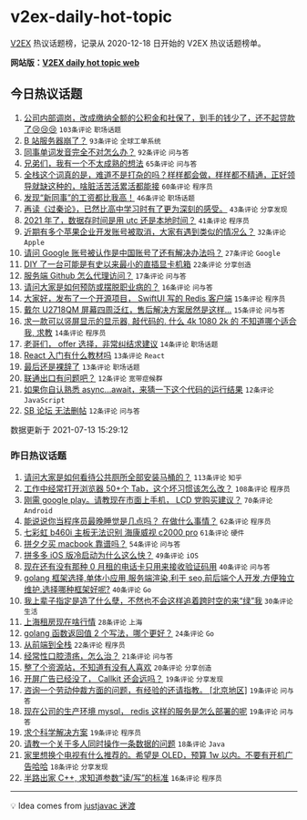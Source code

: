 # v2ex-daily-hot-topic

[V2EX](https://www.v2ex.com/) 热议话题榜，记录从 2020-12-18 日开始的 V2EX 热议话题榜单。

**网站版：[V2EX daily hot topic web](https://boojack.github.io/v2ex-daily-hot-topic-web/)**

## 今日热议话题

<!-- TODAY BEGIN -->

1. [公司内部调岗，改成缴纳全额的公积金和社保了，到手的钱少了，还不起贷款了😢😢😢](https://www.v2ex.com/t/789168) `103条评论` `职场话题`
1. [B 站服务器崩了？](https://www.v2ex.com/t/789356) `93条评论` `全球工单系统`
1. [同事单词发音完全不对怎么办？](https://www.v2ex.com/t/789173) `92条评论` `问与答`
1. [兄弟们，我有一个不太成熟的想法](https://www.v2ex.com/t/789169) `65条评论` `问与答`
1. [全栈这个词真的是，难道不是打杂的吗？样样都会做，样样都不精通，正好领导就缺这种的，啥脏活苦活累活都能接](https://www.v2ex.com/t/789234) `60条评论` `程序员`
1. [发现“新同事”的工资都比我高！](https://www.v2ex.com/t/789187) `46条评论` `职场话题`
1. [再读《过秦论》，已然比高中学习时有了更为深刻的感受。](https://www.v2ex.com/t/789238) `43条评论` `分享发现`
1. [2021 年了，数据存时间是用 utc 还是本地时间？](https://www.v2ex.com/t/789255) `41条评论` `程序员`
1. [近期有多个苹果企业开发账号被取消，大家有遇到类似的情况么？](https://www.v2ex.com/t/789194) `32条评论` `Apple`
1. [请问 Google 账号被认作是中国账号了还有解决办法吗？](https://www.v2ex.com/t/789338) `27条评论` `Google`
1. [DIY 了一台可能是有史以来最小的直插显卡机箱](https://www.v2ex.com/t/789310) `22条评论` `分享创造`
1. [服务端 Github 怎么代理访问？](https://www.v2ex.com/t/789231) `17条评论` `问与答`
1. [请问大家是如何预防或摆脱职业病的？](https://www.v2ex.com/t/789221) `16条评论` `问与答`
1. [大家好，发布了一个开源项目， SwiftUI 写的 Redis 客户端](https://www.v2ex.com/t/789198) `15条评论` `程序员`
1. [戴尔 U2718QM 屏幕四周泛红，售后解决方案居然是这样...](https://www.v2ex.com/t/789190) `15条评论` `问与答`
1. [求一款可以竖屏显示的显示器, 敲代码的. 什么 4k 1080 2k 的 不知道哪个适合我, 求教](https://www.v2ex.com/t/789265) `14条评论` `程序员`
1. [老哥们， offer 选择，非常纠结求建议](https://www.v2ex.com/t/789200) `14条评论` `职场话题`
1. [React 入门有什么教材吗](https://www.v2ex.com/t/789313) `13条评论` `React`
1. [最后还是裸辞了](https://www.v2ex.com/t/789163) `13条评论` `职场话题`
1. [联通出口有问题吧？](https://www.v2ex.com/t/789331) `12条评论` `宽带症候群`
1. [如果你自认熟悉 async...await，来猜一下这个代码的运行结果](https://www.v2ex.com/t/789253) `12条评论` `JavaScript`
1. [SB 论坛 无法删帖](https://www.v2ex.com/t/789267) `12条评论` `问与答`

数据更新于 2021-07-13 15:29:12

<!-- TODAY END -->

### 昨日热议话题

<!-- YESTERDAY BEGIN -->

1. [请问大家是如何看待公共厕所全部安装马桶的？](https://www.v2ex.com/t/788972) `113条评论` `知乎`
1. [工作中经常打开浏览器 50+个 Tab，这个坏习惯该怎么改？](https://www.v2ex.com/t/789057) `108条评论` `程序员`
1. [刚需 google play。请教现在市面上手机， LCD 党购买建议？](https://www.v2ex.com/t/788973) `70条评论` `Android`
1. [能说说你当程序员最晚睡觉是几点吗？ 在做什么事情？](https://www.v2ex.com/t/788925) `62条评论` `程序员`
1. [七彩虹 b460i 主板无法识别 海康威视 c2000 pro](https://www.v2ex.com/t/788944) `61条评论` `硬件`
1. [拼夕夕买 macbook 靠谱吗？](https://www.v2ex.com/t/788920) `54条评论` `问与答`
1. [拼多多 iOS 版冷启动为什么这么快？](https://www.v2ex.com/t/788942) `49条评论` `iOS`
1. [现在还有没有那种 0 月租的电话卡只用来接收验证码用](https://www.v2ex.com/t/789011) `40条评论` `问与答`
1. [golang 框架选择,单体小应用,服务端渲染,利于 seo,前后端个人开发,方便独立维护.选择哪种框架好呢?](https://www.v2ex.com/t/788971) `40条评论` `Go`
1. [我上辈子指定是造了什么孽，不然也不会这样追着跨时空的来“绿”我](https://www.v2ex.com/t/789013) `30条评论` `生活`
1. [上海租房现在啥行情](https://www.v2ex.com/t/788921) `28条评论` `上海`
1. [golang 函数返回值 2 个写法，哪个更好？](https://www.v2ex.com/t/789079) `24条评论` `Go`
1. [从前端到全栈](https://www.v2ex.com/t/789108) `22条评论` `程序员`
1. [经常性口腔溃疡，怎么治？](https://www.v2ex.com/t/789010) `21条评论` `问与答`
1. [整了个资源站，不知道有没有人喜欢](https://www.v2ex.com/t/789014) `20条评论` `分享创造`
1. [开屏广告已经没了， Callkit 还会远吗？](https://www.v2ex.com/t/789101) `19条评论` `分享发现`
1. [咨询一个劳动仲裁方面的问题，有经验的还请指教。 [北京地区]](https://www.v2ex.com/t/788989) `19条评论` `问与答`
1. [现在公司的生产环境 mysql， redis 这样的服务是怎么部署的呢](https://www.v2ex.com/t/788949) `19条评论` `问与答`
1. [求个科学解决方案](https://www.v2ex.com/t/788940) `19条评论` `程序员`
1. [请教一个关于多人同时操作一条数据的问题](https://www.v2ex.com/t/789061) `18条评论` `Java`
1. [家里想换个电视有什么推荐的。希望是 OLED，预算 1w 以内。不要有开机广告哈哈](https://www.v2ex.com/t/789000) `18条评论` `分享发现`
1. [半路出家 C++, 求知道参数“读/写”的标准](https://www.v2ex.com/t/788934) `16条评论` `程序员`

<!-- YESTERDAY END -->

---

💡 Idea comes from [justjavac 迷渡](https://github.com/justjavac/)
